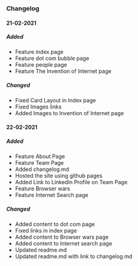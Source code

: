 ### Changelog

#### 21-02-2021

##### Added
- Feature index page
- Feature dot com bubble page
- Feature people page
- Feature The Invention of Internet page


##### Changed
- Fixed Card Layout in Index page
- Fixed Images links 
- Added Images to Invention of Internet page


#### 22-02-2021

##### Added
- Feature About Page
- Feature Team Page
- Added changelog.md
- Hosted the site using github pages
- Added Link to LinkedIn Profile on Team Page
- Feature Browser wars
- Feature Internet Search page

##### Changed
- Added content to dot com page
- Fixed links in index page
- Added content to Browser wars page
- Added content to Internet search page
- Updated readme.md
- Updated readme.md with link to changelog.md 




